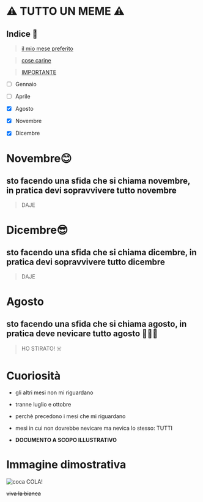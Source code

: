 # ⚠️ TUTTO UN MEME ⚠️

## Indice 📖

> [il mio mese preferito](#Agosto)

> [cose carine](#Curiosità) 

> [IMPORTANTE](#Immagine-dimostrativa)


- [ ] Gennaio
- [ ] Aprile
- [x] Agosto
- [x] Novembre
- [x] Dicembre






# Novembre😊
## sto facendo una sfida che si chiama novembre, in pratica devi sopravvivere tutto novembre
> DAJE






# Dicembre😎
## sto facendo una sfida che si chiama dicembre, in pratica devi sopravvivere tutto dicembre
> DAJE





# Agosto
## sto facendo una sfida che si chiama agosto, in pratica deve nevicare tutto agosto 👃👃👃
> HO STIRATO! ☠️









# Cuoriosità

* gli altri mesi non mi riguardano

* tranne luglio e ottobre

* perchè precedono i mesi che mi riguardano

* mesi in cui non dovrebbe nevicare ma nevica lo stesso: TUTTI

* **DOCUMENTO A SCOPO ILLUSTRATIVO**

# Immagine dimostrativa
![coca COLA!](https://www.verywellmind.com/thmb/-IbbEAgXRLNMKSmK3p-3zkgcIqA=/1500x0/filters:no_upscale():max_bytes(150000):strip_icc()/close-up-of-a-drug-user-using-drugs--maine--usa--aur6500120601-5bfd881e46e0fb00264a8259.jpg)

~~viva la bianca~~











